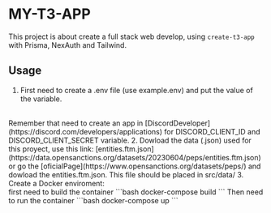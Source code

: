 # MY-T3-APP
This project is about create a full stack web develop, using `create-t3-app` with Prisma, NexAuth and Tailwind.

## Usage
1. First need to create a .env file (use example.env) and put the value of the variable.
<br>
Remember that need to create an app in [DiscordDeveloper](https://discord.com/developers/applications) for DISCORD_CLIENT_ID and DISCORD_CLIENT_SECRET variable.
2. Dowload the data (.json) used for this proyect, use this link: [entities.ftm.json](https://data.opensanctions.org/datasets/20230604/peps/entities.ftm.json) or go the [oficialPage](https://www.opensanctions.org/datasets/peps/) and dowload the entities.ftm.json.
This file should be placed in src/data/
3. Create a Docker enviroment: <br>
first need to build the container
```bash
docker-compose build
```
Then need to run the container
```bash
docker-compose up
```